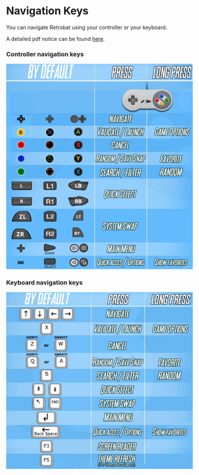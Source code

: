 # Navigation Keys

You can navigate Retrobat using your controller or your keyboard.

A detailed pdf notice can be found [here](http://retrobat.ovh/notice/notice.pdf).

### **Controller navigation keys**

![](<../.gitbook/assets/image (17).png>)



### **Keyboard navigation keys**

![](<../.gitbook/assets/image (26).png>)



